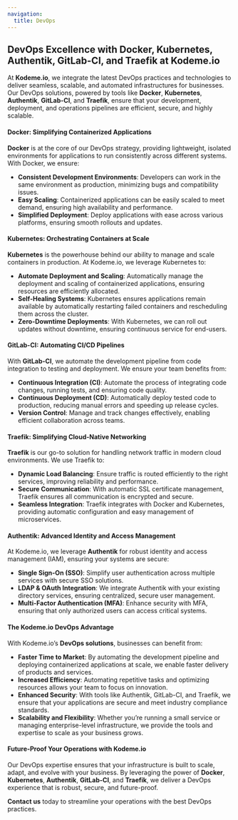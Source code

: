 ```yaml
---
navigation:
  title: DevOps
---
```


## DevOps Excellence with Docker, Kubernetes, Authentik, GitLab-CI, and Traefik at Kodeme.io

At **Kodeme.io**, we integrate the latest DevOps practices and technologies to deliver seamless, scalable, and automated infrastructures for businesses. Our DevOps solutions, powered by tools like **Docker**, **Kubernetes**, **Authentik**, **GitLab-CI**, and **Traefik**, ensure that your development, deployment, and operations pipelines are efficient, secure, and highly scalable.

#### Docker: Simplifying Containerized Applications

**Docker** is at the core of our DevOps strategy, providing lightweight, isolated environments for applications to run consistently across different systems. With Docker, we ensure:

- **Consistent Development Environments**: Developers can work in the same environment as production, minimizing bugs and compatibility issues.
- **Easy Scaling**: Containerized applications can be easily scaled to meet demand, ensuring high availability and performance.
- **Simplified Deployment**: Deploy applications with ease across various platforms, ensuring smooth rollouts and updates.

#### Kubernetes: Orchestrating Containers at Scale

**Kubernetes** is the powerhouse behind our ability to manage and scale containers in production. At Kodeme.io, we leverage Kubernetes to:

- **Automate Deployment and Scaling**: Automatically manage the deployment and scaling of containerized applications, ensuring resources are efficiently allocated.
- **Self-Healing Systems**: Kubernetes ensures applications remain available by automatically restarting failed containers and rescheduling them across the cluster.
- **Zero-Downtime Deployments**: With Kubernetes, we can roll out updates without downtime, ensuring continuous service for end-users.

#### GitLab-CI: Automating CI/CD Pipelines

With **GitLab-CI**, we automate the development pipeline from code integration to testing and deployment. We ensure your team benefits from:

- **Continuous Integration (CI)**: Automate the process of integrating code changes, running tests, and ensuring code quality.
- **Continuous Deployment (CD)**: Automatically deploy tested code to production, reducing manual errors and speeding up release cycles.
- **Version Control**: Manage and track changes effectively, enabling efficient collaboration across teams.

#### Traefik: Simplifying Cloud-Native Networking

**Traefik** is our go-to solution for handling network traffic in modern cloud environments. We use Traefik to:

- **Dynamic Load Balancing**: Ensure traffic is routed efficiently to the right services, improving reliability and performance.
- **Secure Communication**: With automatic SSL certificate management, Traefik ensures all communication is encrypted and secure.
- **Seamless Integration**: Traefik integrates with Docker and Kubernetes, providing automatic configuration and easy management of microservices.

#### Authentik: Advanced Identity and Access Management

At Kodeme.io, we leverage **Authentik** for robust identity and access management (IAM), ensuring your systems are secure:

- **Single Sign-On (SSO)**: Simplify user authentication across multiple services with secure SSO solutions.
- **LDAP & OAuth Integration**: We integrate Authentik with your existing directory services, ensuring centralized, secure user management.
- **Multi-Factor Authentication (MFA)**: Enhance security with MFA, ensuring that only authorized users can access critical systems.

#### The Kodeme.io DevOps Advantage

With Kodeme.io’s **DevOps solutions**, businesses can benefit from:

- **Faster Time to Market**: By automating the development pipeline and deploying containerized applications at scale, we enable faster delivery of products and services.
- **Increased Efficiency**: Automating repetitive tasks and optimizing resources allows your team to focus on innovation.
- **Enhanced Security**: With tools like Authentik, GitLab-CI, and Traefik, we ensure that your applications are secure and meet industry compliance standards.
- **Scalability and Flexibility**: Whether you’re running a small service or managing enterprise-level infrastructure, we provide the tools and expertise to scale as your business grows.

#### Future-Proof Your Operations with Kodeme.io

Our DevOps expertise ensures that your infrastructure is built to scale, adapt, and evolve with your business. By leveraging the power of **Docker**, **Kubernetes**, **Authentik**, **GitLab-CI**, and **Traefik**, we deliver a DevOps experience that is robust, secure, and future-proof.

**Contact us** today to streamline your operations with the best DevOps practices.
